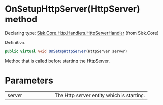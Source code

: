 <!--

Copyrights 2023 Sisk Framework - CypherPotato
Published under MIT license

!!! DO NOT EDIT THIS FILE !!!
This file was generated by a tool in the Sisk package. To edit the information in this documentation,
edit the XML documentation present in the Sisk source code.

-->


# OnSetupHttpServer(HttpServer) method

Declaring type: [Sisk.Core.Http.Handlers.HttpServerHandler](/read?q=/contents/spec/Sisk.Core.Http.Handlers.HttpServerHandler.md) (from Sisk.Core)


Definition:

```cs
public virtual void OnSetupHttpServer(HttpServer server)
```

Method that is called before starting the <a href="/read?q=/contents/spec/Sisk.Core.Http.HttpServer.md">HttpServer</a>.


# Parameters

<table>
    <tbody>
<tr>
    <td width="33%">server</td>
    <td>The Http server entity which is starting.</td>
</tr>
    </tbody>
</table>
